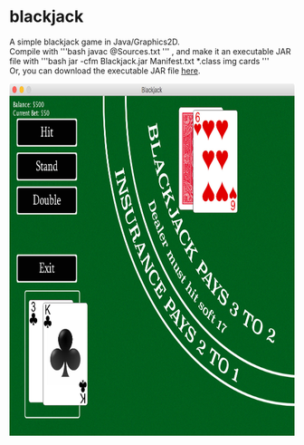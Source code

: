 # blackjack
A simple blackjack game in Java/Graphics2D.<br>
Compile with 
'''bash
javac @Sources.txt
'''
, and make it an executable JAR file with 
'''bash
jar -cfm Blackjack.jar Manifest.txt *.class img cards
'''<br>
Or, you can download the executable JAR file <a href="https://mega.nz/#!NRskmZpL!EWvPFLckRaWAc6DpleuIzHXnHea09w2mPbWT4Gl0l6A">here</a>.

<img src="screenshot.jpg" width="800" height="622" />
